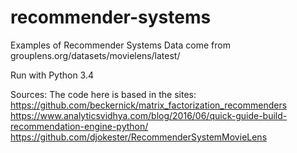 # recommender-systems
Examples of Recommender Systems
Data come from grouplens.org/datasets/movielens/latest/



Run with Python 3.4




Sources: 
The code here is based in the sites:
https://github.com/beckernick/matrix_factorization_recommenders
https://www.analyticsvidhya.com/blog/2016/06/quick-guide-build-recommendation-engine-python/
https://github.com/djokester/RecommenderSystemMovieLens